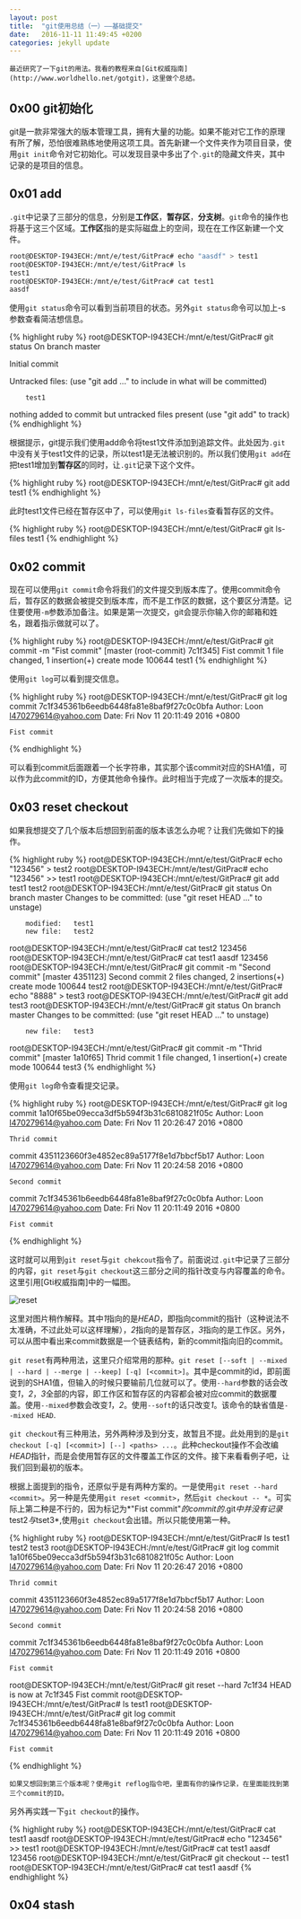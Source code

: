 ```yaml
---
layout: post
title:  "git使用总结（一）——基础提交"
date:   2016-11-11 11:49:45 +0200
categories: jekyll update
---
```

	最近研究了一下git的用法。我看的教程来自[Git权威指南](http://www.worldhello.net/gotgit)，这里做个总结。

## 0x00 git初始化

git是一款非常强大的版本管理工具，拥有大量的功能。如果不能对它工作的原理有所了解，恐怕很难熟练地使用这项工具。首先新建一个文件夹作为项目目录，使用`git init`命令对它初始化。可以发现目录中多出了个`.git`的隐藏文件夹，其中记录的是项目的信息。

## 0x01 add

`.git`中记录了三部分的信息，分别是**工作区**，**暂存区**，**分支树**。`git`命令的操作也将基于这三个区域。**工作区**指的是实际磁盘上的空间，现在在工作区新建一个文件。

``` bash
root@DESKTOP-I943ECH:/mnt/e/test/GitPrac# echo "aasdf" > test1
root@DESKTOP-I943ECH:/mnt/e/test/GitPrac# ls
test1
root@DESKTOP-I943ECH:/mnt/e/test/GitPrac# cat test1
aasdf
```

使用`git status`命令可以看到当前项目的状态。另外`git status`命令可以加上-s参数查看简洁想信息。

{% highlight ruby %}
root@DESKTOP-I943ECH:/mnt/e/test/GitPrac# git status
On branch master

Initial commit

Untracked files:
  (use "git add <file>..." to include in what will be committed)

        test1

nothing added to commit but untracked files present (use "git add" to track)
{% endhighlight %}

根据提示，git提示我们使用add命令将test1文件添加到追踪文件。此处因为`.git`中没有关于test1文件的记录，所以test1是无法被识别的。所以我们使用`git add`在把test1增加到**暂存区**的同时，让`.git`记录下这个文件。

{% highlight ruby %}
root@DESKTOP-I943ECH:/mnt/e/test/GitPrac# git add test1
{% endhighlight %}

此时test1文件已经在暂存区中了，可以使用`git ls-files`查看暂存区的文件。

{% highlight ruby %}
root@DESKTOP-I943ECH:/mnt/e/test/GitPrac# git ls-files
test1
{% endhighlight %}

## 0x02 commit

现在可以使用`git commit`命令将我们的文件提交到版本库了。使用commit命令后，暂存区的数据会被提交到版本库，而不是工作区的数据，这个要区分清楚。记住要使用`-m`参数添加备注。如果是第一次提交，git会提示你输入你的邮箱和姓名，跟着指示做就可以了。

{% highlight ruby %}
root@DESKTOP-I943ECH:/mnt/e/test/GitPrac# git commit -m "Fist commit"
[master (root-commit) 7c1f345] Fist commit
 1 file changed, 1 insertion(+)
 create mode 100644 test1
 {% endhighlight %}

 使用`git log`可以看到提交信息。

{% highlight ruby %}
root@DESKTOP-I943ECH:/mnt/e/test/GitPrac# git log
commit 7c1f345361b6eedb6448fa81e8baf9f27c0c0bfa
Author: Loon <l470279614@yahoo.com>
Date:   Fri Nov 11 20:11:49 2016 +0800

    Fist commit
{% endhighlight %}

可以看到commit后面跟着一个长字符串，其实那个该commit对应的SHA1值，可以作为此commit的ID，方便其他命令操作。此时相当于完成了一次版本的提交。

## 0x03 reset checkout

如果我想提交了几个版本后想回到前面的版本该怎么办呢？让我们先做如下的操作。

{% highlight ruby %}
root@DESKTOP-I943ECH:/mnt/e/test/GitPrac# echo "123456" > test2
root@DESKTOP-I943ECH:/mnt/e/test/GitPrac# echo "123456" >> test1
root@DESKTOP-I943ECH:/mnt/e/test/GitPrac# git add test1 test2
root@DESKTOP-I943ECH:/mnt/e/test/GitPrac# git status
On branch master
Changes to be committed:
  (use "git reset HEAD <file>..." to unstage)

        modified:   test1
        new file:   test2

root@DESKTOP-I943ECH:/mnt/e/test/GitPrac# cat test2
123456
root@DESKTOP-I943ECH:/mnt/e/test/GitPrac# cat test1
aasdf
123456
root@DESKTOP-I943ECH:/mnt/e/test/GitPrac# git commit -m "Second commit"
[master 4351123] Second commit
 2 files changed, 2 insertions(+)
 create mode 100644 test2
 root@DESKTOP-I943ECH:/mnt/e/test/GitPrac# echo "8888" > test3
root@DESKTOP-I943ECH:/mnt/e/test/GitPrac# git add test3
root@DESKTOP-I943ECH:/mnt/e/test/GitPrac# git status
On branch master
Changes to be committed:
  (use "git reset HEAD <file>..." to unstage)

        new file:   test3

root@DESKTOP-I943ECH:/mnt/e/test/GitPrac# git commit -m "Thrid commit"
[master 1a10f65] Thrid commit
 1 file changed, 1 insertion(+)
 create mode 100644 test3
{% endhighlight %}

使用`git log`命令查看提交记录。

{% highlight ruby %}
root@DESKTOP-I943ECH:/mnt/e/test/GitPrac# git log
commit 1a10f65be09ecca3df5b594f3b31c6810821f05c
Author: Loon <l470279614@yahoo.com>
Date:   Fri Nov 11 20:26:47 2016 +0800

    Thrid commit

commit 4351123660f3e4852ec89a5177f8e1d7bbcf5b17
Author: Loon <l470279614@yahoo.com>
Date:   Fri Nov 11 20:24:58 2016 +0800

    Second commit

commit 7c1f345361b6eedb6448fa81e8baf9f27c0c0bfa
Author: Loon <l470279614@yahoo.com>
Date:   Fri Nov 11 20:11:49 2016 +0800

    Fist commit
{% endhighlight %}

这时就可以用到`git reset`与`git chekcout`指令了。前面说过`.git`中记录了三部分的内容，`git reset`与`git checkout`这三部分之间的指针改变与内容覆盖的命令。这里引用[Gti权威指南]中的一幅图。

![reset](http://www.worldhello.net/gotgit/images/git-reset.png)

这里对图片稍作解释。其中*1*指向的是*HEAD*，即指向commit的指针（这种说法不太准确，不过此处可以这样理解），*2*指向的是暂存区，*3*指向的是工作区。另外，可以从图中看出来commit数据是一个链表结构，新的commit指向旧的commit。


`git reset`有两种用法，这里只介绍常用的那种。`git reset [--soft | --mixed | --hard | --merge | --keep] [-q] [<commit>]`。其中<commit>是commit的id，即前面说到的SHA1值，但输入的时候只要输前几位就可以了。使用`--hard`参数的话会改变*1*，*2*，*3*全部的内容，即工作区和暂存区的内容都会被对应commit的数据覆盖。使用`--mixed`参数会改变*1*，*2*。使用`--soft`的话只改变*1*。该命令的缺省值是`--mixed HEAD`.


`git checkout`有三种用法，另外两种涉及到分支，故暂且不提。此处用到的是`git checkout [-q] [<commit>] [--] <paths> ...`。此种checkout操作不会改编*HEAD*指针，而是会使用暂存区的文件覆盖工作区的文件。接下来看看例子吧，让我们回到最初的版本。


根据上面提到的指令，还原似乎是有两种方案的。一是使用`git reset --hard <commit>`。另一种是先使用`git reset <commit>`，然后`git checkout -- *`。可实际上第二种是不行的，因为标记为*"Fist commit"*的commit的*.git*中并没有记录*test2*与*tset3*,使用`git checkout`会出错。所以只能使用第一种。

{% highlight ruby %}
root@DESKTOP-I943ECH:/mnt/e/test/GitPrac# ls
test1  test2  test3
root@DESKTOP-I943ECH:/mnt/e/test/GitPrac# git log
commit 1a10f65be09ecca3df5b594f3b31c6810821f05c
Author: Loon <l470279614@yahoo.com>
Date:   Fri Nov 11 20:26:47 2016 +0800

    Thrid commit

commit 4351123660f3e4852ec89a5177f8e1d7bbcf5b17
Author: Loon <l470279614@yahoo.com>
Date:   Fri Nov 11 20:24:58 2016 +0800

    Second commit

commit 7c1f345361b6eedb6448fa81e8baf9f27c0c0bfa
Author: Loon <l470279614@yahoo.com>
Date:   Fri Nov 11 20:11:49 2016 +0800

    Fist commit
root@DESKTOP-I943ECH:/mnt/e/test/GitPrac# git reset --hard 7c1f34
HEAD is now at 7c1f345 Fist commit
root@DESKTOP-I943ECH:/mnt/e/test/GitPrac# ls
test1
root@DESKTOP-I943ECH:/mnt/e/test/GitPrac# git log
commit 7c1f345361b6eedb6448fa81e8baf9f27c0c0bfa
Author: Loon <l470279614@yahoo.com>
Date:   Fri Nov 11 20:11:49 2016 +0800

    Fist commit
{% endhighlight %}

	如果又想回到第三个版本呢？使用git reflog指令吧，里面有你的操作记录，在里面能找到第三个commit的ID。

另外再实践一下`git checkout`的操作。

{% highlight ruby %}
root@DESKTOP-I943ECH:/mnt/e/test/GitPrac# cat test1
aasdf
root@DESKTOP-I943ECH:/mnt/e/test/GitPrac# echo "123456" >> test1
root@DESKTOP-I943ECH:/mnt/e/test/GitPrac# cat test1
aasdf
123456
root@DESKTOP-I943ECH:/mnt/e/test/GitPrac# git checkout -- test1
root@DESKTOP-I943ECH:/mnt/e/test/GitPrac# cat test1
aasdf
{% endhighlight %}

## 0x04 stash

